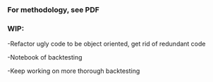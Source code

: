 ### For methodology, see PDF
### WIP: 
-Refactor ugly code to be object oriented, get rid of redundant code

-Notebook of backtesting

-Keep working on more thorough backtesting
